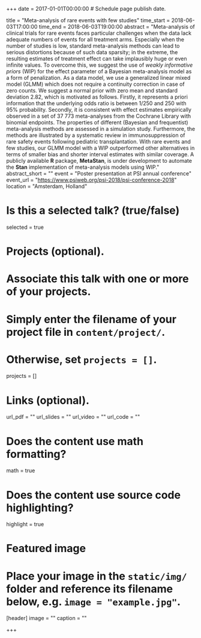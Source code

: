 +++
date = 2017-01-01T00:00:00  # Schedule page publish date.

title = "Meta-analysis of rare events with few studies"
time_start = 2018-06-03T17:00:00
time_end = 2018-06-03T19:00:00
abstract = "Meta-analysis of clinical trials for rare events faces particular challenges when the data lack adequate numbers of events for all treatment arms. Especially when the number of studies is low, standard meta-analysis methods can lead to serious distortions because of such data sparsity; in the extreme, the resulting estimates of treatment effect can take implausibly huge or even infinite values. To overcome this, we suggest the use of *weakly informative priors* (WIP) for the effect parameter of a Bayesian meta-analysis model as a form of penalization. As a data model, we use a generalized linear mixed model (GLMM) which does not require a continuity correction in case of zero counts. We suggest a normal prior with zero mean and standard deviation 2.82, which is motivated as follows. Firstly,  it represents a priori information that the underlying odds ratio is between 1/250 and 250 with 95% probability. Secondly, it is consistent with effect estimates empirically observed in a set of 37 773 meta-analyses from the Cochrane Library with binomial endpoints. The properties of different (Bayesian and frequentist) meta-analysis methods are assessed in a simulation study. Furthermore, the methods are illustrated by a systematic review in immunosuppression of rare safety events following pediatric transplantation. With rare events and few studies, our GLMM model with a WIP outperformed other alternatives in terms of smaller bias and shorter interval estimates with similar coverage. A publicly available **R** package, **MetaStan**, is under development to automate the **Stan** implementation of meta-analysis models using WIP."
abstract_short = ""
event = "Poster presentation at PSI annual conference"
event_url = "https://www.psiweb.org/psi-2018/psi-conference-2018"
location = "Amsterdam, Holland"

# Is this a selected talk? (true/false)
selected = true

# Projects (optional).
#   Associate this talk with one or more of your projects.
#   Simply enter the filename of your project file in `content/project/`.
#   Otherwise, set `projects = []`.
projects = []

# Links (optional).
url_pdf = ""
url_slides = ""
url_video = ""
url_code = ""

# Does the content use math formatting?
math = true

# Does the content use source code highlighting?
highlight = true

# Featured image
# Place your image in the `static/img/` folder and reference its filename below, e.g. `image = "example.jpg"`.
[header]
image = ""
caption = ""

+++

